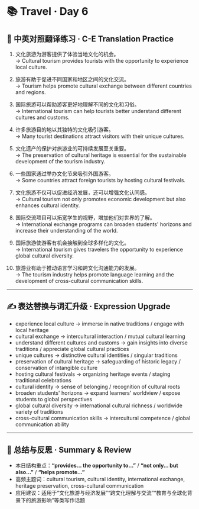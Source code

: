 # 📚 Travel · Day 6

## 📖 中英对照翻译练习 · C-E Translation Practice

1. 文化旅游为游客提供了体验当地文化的机会。  
   → Cultural tourism provides tourists with the opportunity to experience local culture.

2. 旅游有助于促进不同国家和地区之间的文化交流。  
   → Tourism helps promote cultural exchange between different countries and regions.

3. 国际旅游可以帮助游客更好地理解不同的文化和习俗。  
   → International tourism can help tourists better understand different cultures and customs.

4. 许多旅游目的地以其独特的文化吸引游客。  
   → Many tourist destinations attract visitors with their unique cultures.

5. 文化遗产的保护对旅游业的可持续发展至关重要。  
   → The preservation of cultural heritage is essential for the sustainable development of the tourism industry.

6. 一些国家通过举办文化节来吸引外国游客。  
   → Some countries attract foreign tourists by hosting cultural festivals.

7. 文化旅游不仅可以促进经济发展，还可以增强文化认同感。  
   → Cultural tourism not only promotes economic development but also enhances cultural identity.

8. 国际交流项目可以拓宽学生的视野，增加他们对世界的了解。  
   → International exchange programs can broaden students' horizons and increase their understanding of the world.

9. 国际旅游使游客有机会接触到全球多样化的文化。  
   → International tourism gives travelers the opportunity to experience global cultural diversity.

10. 旅游业有助于推动语言学习和跨文化沟通能力的发展。  
    → The tourism industry helps promote language learning and the development of cross-cultural communication skills.

---

## ✍️ 表达替换与词汇升级 · Expression Upgrade

- experience local culture → immerse in native traditions / engage with local heritage  
- cultural exchange → intercultural interaction / mutual cultural learning  
- understand different cultures and customs → gain insights into diverse traditions / appreciate global cultural practices  
- unique cultures → distinctive cultural identities / singular traditions  
- preservation of cultural heritage → safeguarding of historic legacy / conservation of intangible culture  
- hosting cultural festivals → organizing heritage events / staging traditional celebrations  
- cultural identity → sense of belonging / recognition of cultural roots  
- broaden students' horizons → expand learners' worldview / expose students to global perspectives  
- global cultural diversity → international cultural richness / worldwide variety of traditions  
- cross-cultural communication skills → intercultural competence / global communication ability

---

## 🧠 总结与反思 · Summary & Review

- 本日结构重点：**“provides… the opportunity to…”** / **“not only… but also…”** / **“helps promote…”**  
- 高频主题词：cultural tourism, cultural identity, international exchange, heritage preservation, cross-cultural communication  
- 应用建议：适用于“文化旅游与经济发展”“跨文化理解与交流”“教育与全球化背景下的旅游影响”等类写作话题

